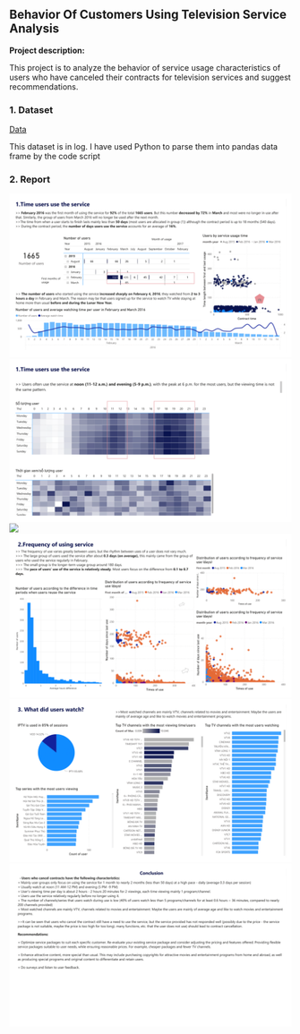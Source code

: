 ##  Behavior Of Customers Using Television Service Analysis

**Project description:** 

This project is to analyze the behavior of service usage characteristics of users who have canceled their contracts for television services and suggest recommendations.

### 1. Dataset

[Data](https://github.com/thaihiendo190699/thaihiendo190699.github.io/blob/main/DataSampleTest.zip)

This dataset is in log. I have used Python to parse them into pandas data frame by the code script


### 2. Report

<img src="https://github.com/thaihiendo190699/thaihiendo190699.github.io/blob/main/FPT-1.png?raw=true"/>

<img src="https://github.com/thaihiendo190699/thaihiendo190699.github.io/blob/main/FPT-2.png?raw=true"/>

<img src="https://github.com/thaihiendo190699/thaihiendo190699.github.io/blob/main/FPT-8.png?raw=true"/>

<img src="https://github.com/thaihiendo190699/thaihiendo190699.github.io/blob/main/FPT-4.png?raw=true"/>

<img src="https://github.com/thaihiendo190699/thaihiendo190699.github.io/blob/main/FPT-5.png?raw=true"/>

<img src="https://github.com/thaihiendo190699/thaihiendo190699.github.io/blob/main/FPT-6.png?raw=true"/>

